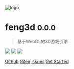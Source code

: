 ![logo](_media/favicon.ico)

# feng3d <small>0.0.0</small>

> 基于WebGL的3D游戏引擎

  [![](_images/editor.png)](http://feng3d.com/editor/index.html)  [![](_images/examples.png)](http://feng3d.com/examples/index.html)  [![](_images/tests.png)](http://feng3d.com/feng3d/tests/index.html)


[Github](https://github.com/feng3d-labs/feng3d)
[Gitee](https://gitee.com/feng3d/feng3d)
[issues](https://github.com/feng3d-labs/feng3d/issues)
[Get Started](#feng3d)